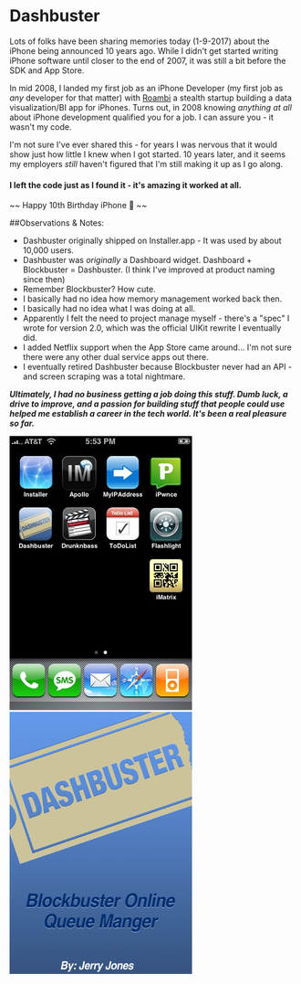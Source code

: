 # Dashbuster
Lots of folks have been sharing memories today (1-9-2017) about the iPhone being announced 10 years ago. While I didn't get started writing iPhone software until closer to the end of 2007, it was still a bit before the SDK and App Store.

In mid 2008, I landed my first job as an iPhone Developer (my first job as _any_ developer for that matter) with [Roambi](http://roambi.com) a stealth startup building a data visualization/BI app for iPhones. Turns out, in 2008 knowing _anything at all_ about iPhone development qualified you for a job. I can assure you - it wasn't my code.

I'm not sure I've ever shared this - for years I was nervous that it would show just how little I knew when I got started. 10 years later, and it seems my employers _still_ haven't figured that I'm still making it up as I go along.


#### I left the code just as I found it - it's amazing it worked at all.
~~ Happy 10th Birthday iPhone 🎉 ~~

##Observations & Notes:
* Dashbuster originally shipped on Installer.app - It was used by about 10,000 users.
* Dashbuster was _originally_ a Dashboard widget. Dashboard + Blockbuster = Dashbuster. (I think I've improved at product naming since then)
* Remember Blockbuster? How cute.
* I basically had no idea how memory management worked back then.
* I basically had no idea what I was doing at all.
* Apparently I felt the need to project manage myself - there's a "spec" I wrote for version 2.0, which was the official UIKit rewrite I eventually did.
* I added Netflix support when the App Store came around... I'm not sure there were any other dual service apps out there.
* I eventually retired Dashbuster because Blockbuster never had an API - and screen scraping was a total nightmare.


***Ultimately, I had no business getting a job doing this stuff. Dumb luck, a drive to improve, and a passion for building stuff that people could use helped me establish a career in the tech world. It's been a real pleasure so far.***

![](https://raw.githubusercontent.com/jerryhjones/Dashbuster/master/snap_175347.jpg)
![](https://raw.githubusercontent.com/jerryhjones/Dashbuster/master/Default.png)
